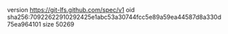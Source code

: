 version https://git-lfs.github.com/spec/v1
oid sha256:70922622910292425e1abc53a30744fcc5e89a59ea44587d8a330d75ea964101
size 50269
